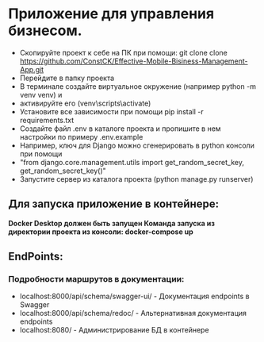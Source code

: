 # Приложение для управления бизнесом.

* Скопируйте проект к себе на ПК при помощи: git clone clone https://github.com/ConstCK/Effective-Mobile-Bisiness-Management-App.git
* Перейдите в папку проекта
* В терминале создайте виртуальное окружение (например python -m venv venv) и
* активируйте его (venv\scripts\activate)
* Установите все зависимости при помощи pip install -r requirements.txt
* Создайте файл .env в каталоге проекта и пропишите в нем настройки по примеру .env.example
* Например, ключ для Django можно сгенерировать в python консоли при помощи
* "from django.core.management.utils import get_random_secret_key, get_random_secret_key()"
* Запустите сервер из каталога проекта (python manage.py runserver)

## Для запуска приложение в контейнере:

**Docker Desktop должен быть запущен
Команда запуска из директории проекта из консоли: docker-compose up**


## EndPoints:
### Подробности маршрутов в документации:
* localhost:8000/api/schema/swagger-ui/ - Документация endpoints в Swagger
* localhost:8000/api/schema/redoc/ - Альтернативная документация endpoints 
* localhost:8080/ - Администрирование БД в контейнере





